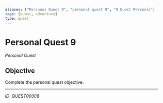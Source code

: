 ```yaml
---
aliases: ["Personal Quest 9", "personal quest 9", "9 Quest Personal"]
tags: [quest, adventure]
type: quest
---
```


# Personal Quest 9

*Personal Quest*

## Objective
Complete the personal quest objective.

---
*ID: QUEST00008*
